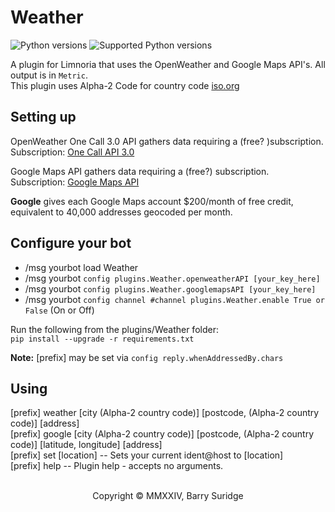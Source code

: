 # Weather

![Python versions](https://img.shields.io/badge/Python-version-blue) ![Supported Python versions](https://img.shields.io/badge/3.9%2C%203.10%2C%203.11-blue.svg)

A plugin for Limnoria that uses the OpenWeather and Google Maps API's. All output is in `Metric`.\
This plugin uses Alpha-2 Code for country code [iso.org](https://www.iso.org/obp/ui#iso:pub:PUB500001:en)

## Setting up

OpenWeather One Call 3.0 API gathers data requiring a (free? )subscription.\
Subscription: [One Call API 3.0](https://openweathermap.org/api/one-call-3)

Google Maps API gathers data requiring a (free?) subscription.\
Subscription: [Google Maps API](https://developers.google.com/maps)

**Google** gives each Google Maps account $200/month of free credit, equivalent to 40,000 addresses geocoded per month.

## Configure your bot

* /msg yourbot load Weather
* /msg yourbot `config plugins.Weather.openweatherAPI [your_key_here]`
* /msg yourbot `config plugins.Weather.googlemapsAPI [your_key_here]`
* /msg yourbot `config channel #channel plugins.Weather.enable True or False` (On or Off)

Run the following from the plugins/Weather folder:\
`pip install --upgrade -r requirements.txt`

**Note:** [prefix] may be set via `config reply.whenAddressedBy.chars`

## Using

[prefix] weather [city (Alpha-2 country code)] [postcode, (Alpha-2 country code)] [address]\
[prefix] google [city (Alpha-2 country code)] [postcode, (Alpha-2 country code)] [latitude, longitude] [address]\
[prefix] set [location] -- Sets your current ident@host to [location]\
[prefix] help -- Plugin help - accepts no arguments.
<br/><br/>
<p align="center">Copyright © MMXXIV, Barry Suridge</p>
